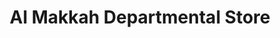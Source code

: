 ---
title: "Al Makkah Departmental Store"
url: /fysl-abd/al-makkah-departmental-store/
shop: Warenhaus
---